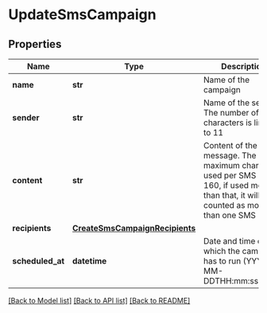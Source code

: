 # UpdateSmsCampaign

## Properties
Name | Type | Description | Notes
------------ | ------------- | ------------- | -------------
**name** | **str** | Name of the campaign | [optional] 
**sender** | **str** | Name of the sender. The number of characters is limited to 11 | [optional] 
**content** | **str** | Content of the message. The maximum characters used per SMS is 160, if used more than that, it will be counted as more than one SMS | [optional] 
**recipients** | [**CreateSmsCampaignRecipients**](CreateSmsCampaignRecipients.md) |  | [optional] 
**scheduled_at** | **datetime** | Date and time on which the campaign has to run (YYYY-MM-DDTHH:mm:ss.SSSZ) | [optional] 

[[Back to Model list]](../README.md#documentation-for-models) [[Back to API list]](../README.md#documentation-for-api-endpoints) [[Back to README]](../README.md)


